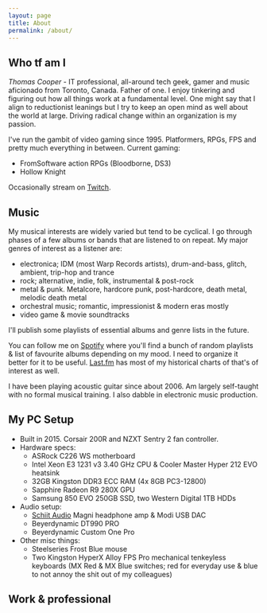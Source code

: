 ```yaml
---
layout: page
title: About
permalink: /about/
---
```

## Who tf am I
*Thomas Cooper* - IT professional, all-around tech geek, gamer and music aficionado from Toronto, Canada. Father of one. I enjoy tinkering and figuring out how all things work at a fundamental level. One might say that I align to reductionist leanings but I try to keep an open mind as well about the world at large. Driving radical change within an organization is my passion. 

I've run the gambit of video gaming since 1995. Platformers, RPGs, FPS and pretty much everything in between. Current gaming:
* FromSoftware action RPGs (Bloodborne, DS3)
* Hollow Knight

Occasionally stream on [Twitch](https://www.twitch.tv/ambientmf).

## Music
My musical interests are widely varied but tend to be cyclical. I go through phases of a few albums or bands that are listened to on repeat. My major genres of interest as a listener are:
* electronica; IDM (most Warp Records artists), drum-and-bass, glitch, ambient, trip-hop and trance
* rock; alternative, indie, folk, instrumental & post-rock
* metal & punk. Metalcore, hardcore punk, post-hardcore, death metal, melodic death metal 
* orchestral music; romantic, impressionist & modern eras mostly
* video game & movie soundtracks

I'll publish some playlists of essential albums and genre lists in the future.

You can follow me on [Spotify](https://open.spotify.com/user/skfps8h9c0jkrvjiuaxrb2bkd?si=e5CNyUDcQcW7ugHH0tLFjw) where you'll find a bunch of random playlists & list of favourite albums depending on my mood. I need to organize it better for it to be useful. [Last.fm](https://www.last.fm/user/ambientmf) has most of my historical charts of that's of interest as well. 

I have been playing acoustic guitar since about 2006. Am largely self-taught with no formal musical training. I also dabble in electronic music production. 

## My PC Setup
* Built in 2015. Corsair 200R and NZXT Sentry 2 fan controller. 
* Hardware specs:
  - ASRock C226 WS motherboard
  - Intel Xeon E3 1231 v3 3.40 GHz CPU & Cooler Master Hyper 212 EVO heatsink
  - 32GB Kingston DDR3 ECC RAM (4x 8GB PC3-12800)
  - Sapphire Radeon R9 280X GPU
  - Samsung 850 EVO 250GB SSD, two Western Digital 1TB HDDs
* Audio setup:
  - [Schiit Audio](https://www.schiit.com/) Magni headphone amp & Modi USB DAC
  - Beyerdynamic DT990 PRO
  - Beyerdynamic Custom One Pro
* Other misc things:
  - Steelseries Frost Blue mouse
  - Two Kingston HyperX Alloy FPS Pro mechanical tenkeyless keyboards (MX Red & MX Blue switches; red for everyday use & blue to not annoy the shit out of my colleagues)

## Work & professional  